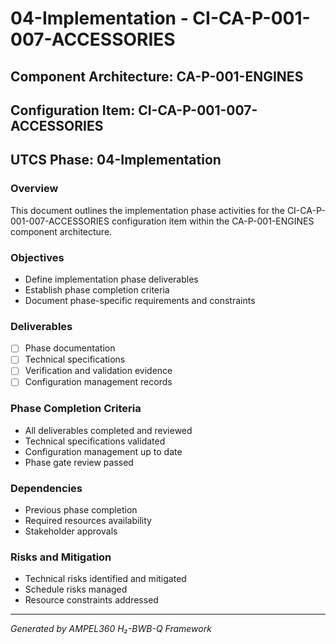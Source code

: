 # 04-Implementation - CI-CA-P-001-007-ACCESSORIES

## Component Architecture: CA-P-001-ENGINES
## Configuration Item: CI-CA-P-001-007-ACCESSORIES
## UTCS Phase: 04-Implementation

### Overview
This document outlines the implementation phase activities for the CI-CA-P-001-007-ACCESSORIES configuration item within the CA-P-001-ENGINES component architecture.

### Objectives
- Define implementation phase deliverables
- Establish phase completion criteria
- Document phase-specific requirements and constraints

### Deliverables
- [ ] Phase documentation
- [ ] Technical specifications
- [ ] Verification and validation evidence
- [ ] Configuration management records

### Phase Completion Criteria
- All deliverables completed and reviewed
- Technical specifications validated
- Configuration management up to date
- Phase gate review passed

### Dependencies
- Previous phase completion
- Required resources availability
- Stakeholder approvals

### Risks and Mitigation
- Technical risks identified and mitigated
- Schedule risks managed
- Resource constraints addressed

---
*Generated by AMPEL360 H₂-BWB-Q Framework*
